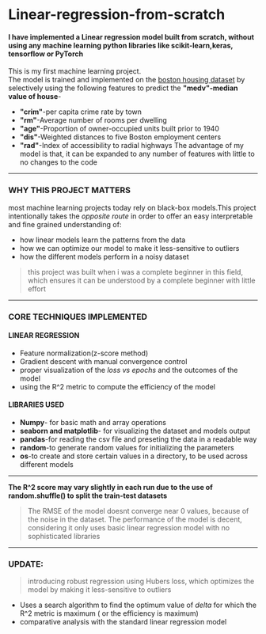 # Linear-regression-from-scratch
#### I have implemented a Linear regression model built from scratch, without using any machine learning python libraries like scikit-learn,keras, tensorflow or PyTorch
This is my first machine learning project.\
The model is trained and implemented on the [boston housing dataset](https://www.kaggle.com/datasets/krupadharamshi/bostonhousing) by selectively using the following features to predict the **"medv"-median value of house**-
- **"crim"**-per capita crime rate by town
- **"rm"**-Average number of rooms per dwelling
- **"age"**-Proportion of owner-occupied units built prior to 1940
- **"dis"**-Weighted distances to five Boston employment centers
- **"rad"**-Index of accessibility to radial highways
The advantage of my model is that, it can be expanded to any number of features with little to no changes to the code
---
### WHY THIS PROJECT MATTERS
most machine learning projects today rely on black-box models.This project intentionally takes the *opposite route* in order to offer an easy interpretable and fine grained understanding of:
- how linear models learn the patterns from the data
- how we can optimize our model to make it less-sensitive to outliers
- how the different models perform in a noisy dataset
> this project was built when i was a complete beginner in this field, which ensures it can be understood by a complete beginner with little effort
---
### CORE TECHNIQUES IMPLEMENTED
#### LINEAR REGRESSION
- Feature normalization(z-score method)
- Gradient descent with manual convergence control
- proper visualization of the *loss vs epochs* and the outcomes of the model
- using the R^2 metric to compute the efficiency of the model
#### LIBRARIES USED
- **Numpy**- for basic math and array operations
- **seaborn and matplotlib**-  for visualizing the dataset and models output
- **pandas**-for reading the csv file and preseting the data in a readable way
- **random**-to generate random values for initializing the parameters
- **os**-to create and store certain values in a directory, to be used across different models
--- 
**The R^2 score may vary slightly in each run due to the use of random.shuffle() to split the train-test datasets**
>The RMSE of the model doesnt converge near 0 values, because of the noise in the dataset.
>The performance of the model is decent, considering it only uses basic linear regression model with no sophisticated libraries
---
### UPDATE:
> introducing robust regression using Hubers loss, which optimizes the model by making it less-sensitive to outliers
- Uses a search algorithm to find the optimum value of *delta* for which the R^2 metric is maximum ( or the efficiency is maximum)
- comparative analysis with the standard linear regression model


